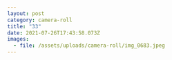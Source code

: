 ```yaml
---
layout: post
category: camera-roll
title: "33"
date: 2021-07-26T17:43:58.073Z
images:
  - file: /assets/uploads/camera-roll/img_0683.jpeg
---
```

